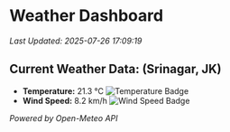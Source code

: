 
# Weather Dashboard

_Last Updated: 2025-07-26 17:09:19_

## Current Weather Data: (Srinagar, JK)
- **Temperature:** 21.3 °C ![Temperature Badge](https://img.shields.io/badge/Temperature-Medium%20Temp-green)
- **Wind Speed:** 8.2 km/h ![Wind Speed Badge](https://img.shields.io/badge/Wind%20Speed-Light%20Wind-blue)

*Powered by Open-Meteo API*
